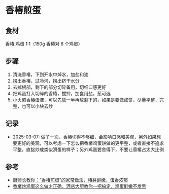 # 香椿煎蛋

## 食材

香椿 鸡蛋 1:1（150g 香椿对 6 个鸡蛋）

## 步骤

1. 清洗香椿，下到开水中焯水，加盐和油
2. 捞出香椿，过冷河，捞出挤干水分
3. 去掉根部，剩下的部分切碎备用，切细口感更好
4. 把鸡蛋打入切碎的香椿，搅拌，加食用盐，葱可选
5. 小火煎香椿蛋液，可以先放一半再放剩下的，如果是要做成饼，尽量平整，完整，也可以小块去炒

## 记录

- 2025-03-07: 做了一次，香椿切得不够细，会影响口感和美观，另外如果想要更好的美观，可以考虑一下怎么把香椿鸡蛋饼做的更平整，或者直接不追求平整，直接炒成类似滑蛋的样子；另外鸡蛋要舍得下，不要让香椿占太大比例

## 参考

- [厨师长教你：“香椿煎蛋”的家常做法，椿芽鲜嫩，蛋香浓郁](https://www.bilibili.com/video/BV1cu411B7M2/)
- [香椿炒鸡蛋这么做才正确，酒店大厨教你一招搞定，鸡蛋鲜嫩不发黑](https://www.bilibili.com/video/BV1fV4y1D7DN/)

